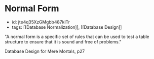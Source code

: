 # Normal Form
* id: jte4q35XzGMgbb487kITr
* tags: [[Database Normalization]], [[Database Design]]

"A normal form is a specific set of rules that can be used to test a table structure to ensure that it is sound and free of problems."

Database Design for Mere Mortals, p27